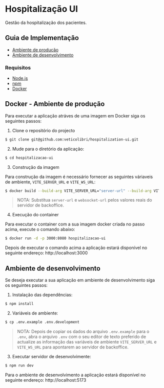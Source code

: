 # Hospitalização UI

Gestão da hospitalização dos pacientes.

## Guia de Implementação

-   [Ambiente de produção](#docker---ambiente-de-produção)
-   [Ambiente de desenvolvimento](#ambiente-de-desenvolvimento)

### Requisitos

-   [Node.js](https://nodejs.org)
-   [npm](https://npmjs.com/)
-   [Docker](https:www.docker.com)

## Docker - Ambiente de produção

Para executar a aplicação atráves de uma imagem em Docker siga os seguintes passos:

1. Clone o repositório do projecto

```bash
$ git clone git@github.com:veticolibri/hospitalization-ui.git
```

2. Mude para o diretório da aplicação:

```bash
$ cd hospitalizacao-ui
```

3. Construção da imagem

Para construção da imagem é necessário fornecer as seguintes váriaveis de ambiente, `VITE_SERVER_URL` e `VITE_WS_URL`:

```bash
$ docker build --build-arg VITE_SERVER_URL="server-url" --build-arg VITE_WS_URL="websocket-url" -f ./.build/Dockerfile -t hospitalizacao-ui .
```

> NOTA: Substitua `server-url` e `websocket-url` pelos valores reais do servidor de backoffice.

4. Execução do container

Para executar o container com a sua imagem docker criada no passo acima, execute o comando abaixo:

```bash
$ docker run -d -p 3000:8080 hospitalizacao-ui
```

Depois de executar o comando acima a aplicação estará disponível no seguinte endereço: http://localhost:3000

## Ambiente de desenvolvimento

Se deseja executar a sua aplicação em ambiente de desenvolvimento siga os seguintes passos:

1. Instalação das dependências:

```bash
$ npm install
```

2. Variáveis de ambiente:

```bash
$ cp .env.example .env.development
```

> NOTA: Depois de copiar os dados do arquivo `.env.example` para o `.env`, abra o arquivo `.env` com o seu editor de texto preferido de actualize as informação das variáveis de ambiente `VITE_SERVER_URL` e `VITE_WS_URL` para apontarem ao servidor de backoffice.

3. Executar servidor de desenvolvimente:

```bash
$ npm run dev
```

Para o ambiente de desenvolvimento a aplicação estará disponível no seguinte endereço: http://localhost:5173
